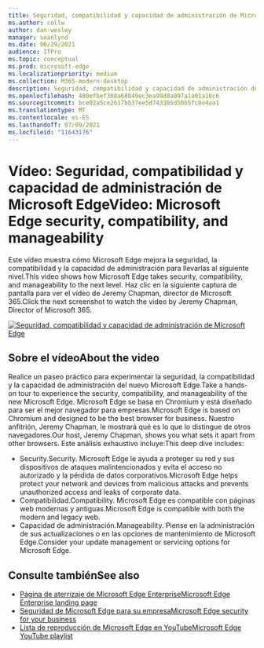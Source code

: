 ```yaml
---
title: Seguridad, compatibilidad y capacidad de administración de Microsoft Edge
ms.author: collw
author: dan-wesley
manager: seanlynd
ms.date: 06/29/2021
audience: ITPro
ms.topic: conceptual
ms.prod: microsoft-edge
ms.localizationpriority: medium
ms.collection: M365-modern-desktop
description: Seguridad, compatibilidad y capacidad de administración de Microsoft Edge
ms.openlocfilehash: 480efbef308a68849ec3ea99d8a097a1a01a18c6
ms.sourcegitcommit: bce02a5ce2617bb37ee5d743365d50b5fc8e4aa1
ms.translationtype: MT
ms.contentlocale: es-ES
ms.lasthandoff: 07/09/2021
ms.locfileid: "11643176"
---
```

# <a name="video-microsoft-edge-security-compatibility-and-manageability"></a><span data-ttu-id="acd2c-103">Vídeo: Seguridad, compatibilidad y capacidad de administración de Microsoft Edge</span><span class="sxs-lookup"><span data-stu-id="acd2c-103">Video: Microsoft Edge security, compatibility, and manageability</span></span>

<span data-ttu-id="acd2c-104">Este vídeo muestra cómo Microsoft Edge mejora la seguridad, la compatibilidad y la capacidad de administración para llevarlas al siguiente nivel.</span><span class="sxs-lookup"><span data-stu-id="acd2c-104">This video shows how Microsoft Edge takes security, compatibility, and manageability to the next level.</span></span> <span data-ttu-id="acd2c-105">Haz clic en la siguiente captura de pantalla para ver el vídeo de Jeremy Chapman, director de Microsoft 365.</span><span class="sxs-lookup"><span data-stu-id="acd2c-105">Click the next screenshot to watch the video by Jeremy Chapman, Director of Microsoft 365.</span></span>

[![Seguridad, compatibilidad y capacidad de administración de Microsoft Edge](media/microsoft-edge-video-security-compatibility-manageability/0.png)](http://www.youtube.com/watch?v=uMmh_gNaM4I "Microsoft Edge security, compatibility, and manageability")

## <a name="about-the-video"></a><span data-ttu-id="acd2c-107">Sobre el vídeo</span><span class="sxs-lookup"><span data-stu-id="acd2c-107">About the video</span></span>

<span data-ttu-id="acd2c-108">Realice un paseo práctico para experimentar la seguridad, la compatibilidad y la capacidad de administración del nuevo Microsoft Edge.</span><span class="sxs-lookup"><span data-stu-id="acd2c-108">Take a hands-on tour to experience the security, compatibility, and manageability of the new Microsoft Edge.</span></span> <span data-ttu-id="acd2c-109">Microsoft Edge se basa en Chromium y está diseñado para ser el mejor navegador para empresas.</span><span class="sxs-lookup"><span data-stu-id="acd2c-109">Microsoft Edge is based on Chromium and designed to be the best browser for business.</span></span> <span data-ttu-id="acd2c-110">Nuestro anfitrión, Jeremy Chapman, le mostrará qué es lo que lo distingue de otros navegadores.</span><span class="sxs-lookup"><span data-stu-id="acd2c-110">Our host, Jeremy Chapman, shows you what sets it apart from other browsers.</span></span> <span data-ttu-id="acd2c-111">Este análisis exhaustivo incluye:</span><span class="sxs-lookup"><span data-stu-id="acd2c-111">This deep dive includes:</span></span>

- <span data-ttu-id="acd2c-112">Security.</span><span class="sxs-lookup"><span data-stu-id="acd2c-112">Security.</span></span> <span data-ttu-id="acd2c-113">Microsoft Edge le ayuda a proteger su red y sus dispositivos de ataques malintencionados y evita el acceso no autorizado y la pérdida de datos corporativos.</span><span class="sxs-lookup"><span data-stu-id="acd2c-113">Microsoft Edge helps protect your network and devices from malicious attacks and prevents unauthorized access and leaks of corporate data.</span></span>
- <span data-ttu-id="acd2c-114">Compatibilidad.</span><span class="sxs-lookup"><span data-stu-id="acd2c-114">Compatibility.</span></span> <span data-ttu-id="acd2c-115">Microsoft Edge es compatible con páginas web modernas y antiguas.</span><span class="sxs-lookup"><span data-stu-id="acd2c-115">Microsoft Edge is compatible with both the modern and legacy web.</span></span>
- <span data-ttu-id="acd2c-116">Capacidad de administración.</span><span class="sxs-lookup"><span data-stu-id="acd2c-116">Manageability.</span></span> <span data-ttu-id="acd2c-117">Piense en la administración de sus actualizaciones o en las opciones de mantenimiento de Microsoft Edge.</span><span class="sxs-lookup"><span data-stu-id="acd2c-117">Consider your update management or servicing options for Microsoft Edge.</span></span>

## <a name="see-also"></a><span data-ttu-id="acd2c-118">Consulte también</span><span class="sxs-lookup"><span data-stu-id="acd2c-118">See also</span></span>

- [<span data-ttu-id="acd2c-119">Página de aterrizaje de Microsoft Edge Enterprise</span><span class="sxs-lookup"><span data-stu-id="acd2c-119">Microsoft Edge Enterprise landing page</span></span>](https://aka.ms/EdgeEnterprise)
- [<span data-ttu-id="acd2c-120">Seguridad de Microsoft Edge para su empresa</span><span class="sxs-lookup"><span data-stu-id="acd2c-120">Microsoft Edge security for your business</span></span>](ms-edge-security-for-business.md)
- [<span data-ttu-id="acd2c-121">Lista de reproducción de Microsoft Edge en YouTube</span><span class="sxs-lookup"><span data-stu-id="acd2c-121">Microsoft Edge YouTube playlist</span></span>](https://www.youtube.com/playlist?list=PLXtHYVsvn_b-uXh1tMeYpT-0iD8tD3tFy)